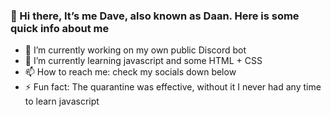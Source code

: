###  Hi there, It’s me Dave, also known as Daan. Here is some quick info about me
- 🔭 I’m currently working on my own public Discord bot
- 🌱 I’m currently learning javascript and some HTML + CSS
- 📫 How to reach me: check my socials down below
- ⚡ Fun fact: The quarantine was effective, without it I never had any time to learn javascript

<!--
**DaanGamesDG/DaanGamesDG** is a ✨ _special_ ✨ repository because its `README.md` (this file) appears on your GitHub profile.

Here are some ideas to get you started:

- 🔭 I’m currently working on ...
- 🌱 I’m currently learning ...
- 👯 I’m looking to collaborate on ...
- 🤔 I’m looking for help with ...
- 💬 Ask me about ...
- 📫 How to reach me: ...
- 😄 Pronouns: ...
- ⚡ Fun fact: ...
-->
